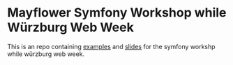 # Mayflower Symfony Workshop while Würzburg Web Week

This is an repo containing [examples](apps) and [slides](slides) for the symfony workshp while würzburg web week.
